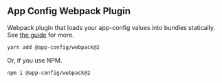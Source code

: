## App Config Webpack Plugin

Webpack plugin that loads your app-config values into bundles statically.
See [the guide](https://app-config.dev/guide/webpack/) for more.

```sh
yarn add @app-config/webpack@2
```

Or, if you use NPM.

```shell
npm i @app-config/webpack@2
```
